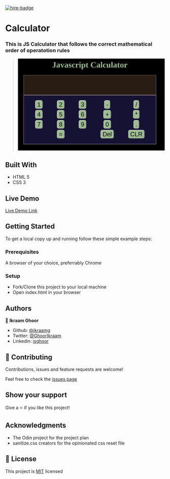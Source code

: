 [![hire-badge](https://img.shields.io/badge/Consult%20/%20Hire%20Ikraam-Click%20to%20Contact-brightgreen)](mailto:consult.ikraam@gmail.com)

# Calculator

### This is JS Calculator that follows the correct mathematical order of operatotion rules

> ![screenshot](ss.png)

## Built With

- HTML 5
- CSS 3

## Live Demo

[Live Demo Link](https://ikraamg.github.io/Calculator/)

## Getting Started

To get a local copy up and running follow these simple example steps:

### Prerequisites

A browser of your choice, preferrably Chrome

### Setup

- Fork/Clone this project to your local machine
- Open index.html in your browser

## Authors

👤 **Ikraam Ghoor**

- Github: [@ikraamg](https://github.com/ikraamg)
- Twitter: [@GhoorIkraam](https://twitter.com/GhoorIkraam)
- Linkedin: [isghoor](https://linkedin.com/isghoor)

## 🤝 Contributing

Contributions, issues and feature requests are welcome!

Feel free to check the [issues page](https://github.com/ikraamg/Calculator/issues)

## Show your support

Give a ⭐️ if you like this project!

## Acknowledgments

- The Odin project for the project plan
- sanitize.css creators for the opinionated css reset file

## 📝 License

This project is [MIT](LICENSE.md) licensed
